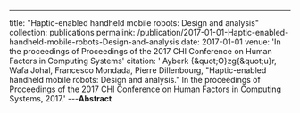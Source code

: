---
title: "Haptic-enabled handheld mobile robots: Design and analysis"
collection: publications
permalink: /publication/2017-01-01-Haptic-enabled-handheld-mobile-robots-Design-and-analysis
date: 2017-01-01
venue: 'In the proceedings of Proceedings of the 2017 CHI Conference on Human Factors in Computing Systems'
citation: ' Ayberk {\&quot;O}zg{\&quot;u}r,  Wafa Johal,  Francesco Mondada,  Pierre Dillenbourg, &quot;Haptic-enabled handheld mobile robots: Design and analysis.&quot; In the proceedings of Proceedings of the 2017 CHI Conference on Human Factors in Computing Systems, 2017.'
---**Abstract** 
